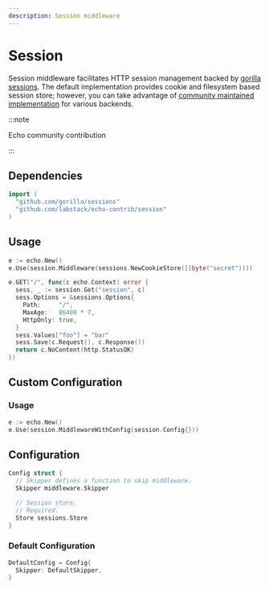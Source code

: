 ```yaml
---
description: Session middleware
---
```


# Session

Session middleware facilitates HTTP session management backed by [gorilla sessions](https://github.com/gorilla/sessions). The default implementation provides cookie and
filesystem based session store; however, you can take advantage of [community maintained
implementation](https://github.com/gorilla/sessions#store-implementations) for various backends.

:::note

Echo community contribution

:::

## Dependencies

```go
import (
  "github.com/gorilla/sessions"
  "github.com/labstack/echo-contrib/session"
)
```

## Usage

```go
e := echo.New()
e.Use(session.Middleware(sessions.NewCookieStore([]byte("secret"))))

e.GET("/", func(c echo.Context) error {
  sess, _ := session.Get("session", c)
  sess.Options = &sessions.Options{
    Path:     "/",
    MaxAge:   86400 * 7,
    HttpOnly: true,
  }
  sess.Values["foo"] = "bar"
  sess.Save(c.Request(), c.Response())
  return c.NoContent(http.StatusOK)
})
```

## Custom Configuration

### Usage

```go
e := echo.New()
e.Use(session.MiddlewareWithConfig(session.Config{}))
```

## Configuration

```go
Config struct {
  // Skipper defines a function to skip middleware.
  Skipper middleware.Skipper

  // Session store.
  // Required.
  Store sessions.Store
}
```

### Default Configuration

```go
DefaultConfig = Config{
  Skipper: DefaultSkipper,
}
```
